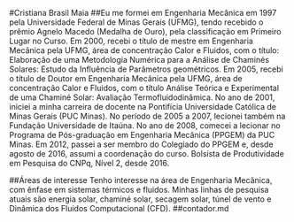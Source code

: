 #Cristiana Brasil Maia
##Eu me formei em Engenharia Mecânica em 1997 pela Universidade Federal de Minas Gerais (UFMG), tendo recebido o prêmio Agnelo Macedo (Medalha de Ouro), pela classificação em Primeiro Lugar no Curso. Em 2000, recebi o título de mestre em Engenharia Mecânica pela UFMG, área de concentração Calor e Fluidos, com o título: Elaboração de uma Metodologia Numérica para a Análise de Chaminés Solares: Estudo da Influência de Parâmetros geométricos. Em 2005, recebi o título de Doutor em Engenharia Mecânica pela UFMG, área de concentração Calor e Fluidos, com o título Análise Teórica e Experimental de uma Chaminé Solar: Avaliação Termofluidodinâmica. No ano de 2001, iniciei a minha carreira de docente na Pontifícia Universidade Católica de Minas Gerais (PUC Minas). No período de 2005 a 2007, lecionei também na Fundação Universidade de Itaúna. No ano de 2008, comecei a lecionar no Programa de Pós-graduação em Engenharia Mecânica (PPGEM) da PUC Minas. Em 2012, passei a ser membro do Colegiado do PPGEM e, desde agosto de 2016, assumi a coordenação do curso. Bolsista de Produtividade em Pesquisa do CNPq, Nível 2, desde 2016.

##Áreas de interesse
Tenho interesse na área de Engenharia Mecânica, com ênfase em sistemas térmicos e fluidos. Minhas linhas de pesquisa atuais são energia solar, chaminé solar, secagem solar, túnel de vento e Dinâmica dos Fluidos Computacional (CFD).
##contador.md
